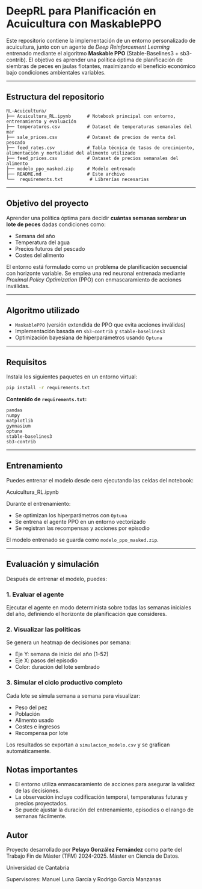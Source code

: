 # DeepRL para Planificación en Acuicultura con MaskablePPO

Este repositorio contiene la implementación de un entorno personalizado de acuicultura, junto con un agente de *Deep Reinforcement Learning* entrenado mediante el algoritmo **Maskable PPO** (Stable-Baselines3 + sb3-contrib). El objetivo es aprender una política óptima de planificación de siembras de peces en jaulas flotantes, maximizando el beneficio económico bajo condiciones ambientales variables.

---

## Estructura del repositorio

```
RL-Acuicultura/
├── Acuicultura_RL.ipynb      # Notebook principal con entorno, entrenamiento y evaluación
├── temperatures.csv          # Dataset de temperaturas semanales del mar
├── sale_prices.csv           # Dataset de precios de venta del pescado 
├── feed_rates.csv            # Tabla técnica de tasas de crecimiento, alimentación y mortalidad del alimento utilizado
├── feed_prices.csv           # Dataset de precios semanales del alimento
├── modelo_ppo_masked.zip     # Modelo entrenado  
├── README.md                 # Este archivo
└──  requirements.txt          # Librerías necesarias
```

---

## Objetivo del proyecto

Aprender una política óptima para decidir **cuántas semanas sembrar un lote de peces** dadas condiciones como:

- Semana del año
- Temperatura del agua
- Precios futuros del pescado
- Costes del alimento

El entorno está formulado como un problema de planificación secuencial con horizonte variable. Se emplea una red neuronal entrenada mediante *Proximal Policy Optimization* (PPO) con enmascaramiento de acciones inválidas.

---

## Algoritmo utilizado

- `MaskablePPO` (versión extendida de PPO que evita acciones inválidas)
- Implementación basada en `sb3-contrib` y `stable-baselines3`
- Optimización bayesiana de hiperparámetros usando `Optuna`

---

## Requisitos

Instala los siguientes paquetes en un entorno virtual:

```bash
pip install -r requirements.txt
```

**Contenido de `requirements.txt`:**

```
pandas
numpy
matplotlib
gymnasium
optuna
stable-baselines3
sb3-contrib
```

---

## Entrenamiento

Puedes entrenar el modelo desde cero ejecutando las celdas del notebook:

Acuicultura_RL.ipynb

Durante el entrenamiento:
- Se optimizan los hiperparámetros con `Optuna`
- Se entrena el agente PPO en un entorno vectorizado
- Se registran las recompensas y acciones por episodio

El modelo entrenado se guarda como `modelo_ppo_masked.zip`.

---

## Evaluación y simulación

Después de entrenar el modelo, puedes:

### 1. **Evaluar el agente**
Ejecutar el agente en modo determinista sobre todas las semanas iniciales del año, definiendo el horizonte de planificación que consideres.

### 2. **Visualizar las políticas**
Se genera un heatmap de decisiones por semana:

- Eje Y: semana de inicio del año (1–52)
- Eje X: pasos del episodio
- Color: duración del lote sembrado

### 3. **Simular el ciclo productivo completo**
Cada lote se simula semana a semana para visualizar:

- Peso del pez
- Población
- Alimento usado
- Costes e ingresos
- Recompensa por lote

Los resultados se exportan a `simulacion_modelo.csv` y se grafican automáticamente.

## Notas importantes

- El entorno utiliza enmascaramiento de acciones para asegurar la validez de las decisiones.
- La observación incluye codificación temporal, temperaturas futuras y precios proyectados.
- Se puede ajustar la duración del entrenamiento, episodios o el rango de semanas fácilmente.

## Autor

Proyecto desarrollado por **Pelayo González Fernández** como parte del Trabajo Fin de Máster (TFM) 2024-2025.
Máster en Ciencia de Datos.

Universidad de Cantabria

Supervisores: Manuel Luna García y Rodrigo García Manzanas 

